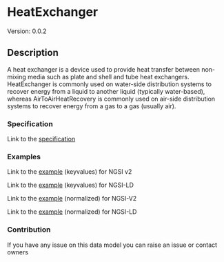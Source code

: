 # HeatExchanger
Version: 0.0.2

## Description 

A heat exchanger is a device used to provide heat transfer between non-mixing media such as plate and shell and tube heat exchangers. HeatExchanger is commonly used on water-side distribution systems to recover energy from a liquid to another liquid (typically water-based), whereas AirToAirHeatRecovery is commonly used on air-side distribution systems to recover energy from a gas to a gas (usually air).
### Specification

Link to the [specification](https://github.com/smart-data-models/incubated/tree/master/SAREF/s4bldg/HeatExchanger/doc/spec.md)

### Examples

Link to the [example](https://github.com/smart-data-models/incubated/tree/master/SAREF/s4bldg/HeatExchanger/examples/example.json) (keyvalues) for NGSI v2

Link to the [example](https://github.com/smart-data-models/incubated/tree/master/SAREF/s4bldg/HeatExchanger/examples/example.jsonld) (keyvalues) for NGSI-LD

Link to the [example](https://github.com/smart-data-models/incubated/tree/master/SAREF/s4bldg/HeatExchanger/examples/example-normalized.json) (normalized) for NGSI-V2

Link to the [example](https://github.com/smart-data-models/incubated/tree/master/SAREF/s4bldg/HeatExchanger/examples/example-normalized.jsonld) (normalized) for NGSI-LD
### Contribution

 If you have any issue on this data model you can raise an issue or contact owners
